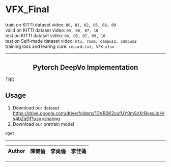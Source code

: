 # VFX_Final

### 
train on KITTI dataset video: ```00, 01, 02, 05, 08, 09```  
valid on KITTI dataset video: ```04, 06, 07, 10```  
test on KITTI dataset video: ```04, 05, 07, 09, 10```  
test on Self-made dataset video: ```ntu, room, campus1, campus2```  
training loss and learing cure: ```record.txt, VFX.xlsx```

****
## <center>Pytorch DeepVo Implementation</center>
TBD

## Usage
1. Download our dataset  
https://drive.google.com/drive/folders/1DVB0K2cufUY0mSzXrByesJdHrs4bZqDf?usp=sharing  
2. Download our pretrain model
```
wget
```

****
|Author|陳健倫|李尚倫|李佳蓮|
|---|---|---|---|
****
